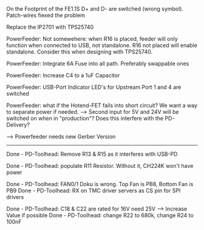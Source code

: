 On the Footprint of the FE1.1S D+ and D- are switched (wrong symbol). Patch-wires fiexed the problem

Replace the IP2701 with TPS25740

PowerFeeder: Not somewehere: when R16 is placed, feeder will only function when connected to USB, not standalone. R16 not placed will enable standalone. Consider this when designing with TPS25740.

PowerFeeder: Integrate 6A Fuse into all path. Preferably swappable ones

PowerFeeder: Increase C4 to a 1uF Capacitor

PowerFeeder: USB-Port Indicator LED's for Upstream Port 1 and 4 are switched

PowerFeeder: what if the Hotend-FET fails into short circuit? We want a way to separate power if needed.
--> Second input for 5V and 24V will be switched on when in "production"? Does this interfere with the PD-Delivery?

--> Powerfeeder needs new Gerber Version

___


Done - PD-Toolhead: Remove R13 & R15 as it interferes with USB-PD

Done - PD-Toolhead: populate R11 Resistor. Without it, CH224K won't have power

Done - PD-Toolhead: FAN0/1 Doku is wrong. Top Fan is PB8, Bottom Fan is PB9
Done - PD-Toolhead: RX on TMC driver servers as CS pin for SPI drivers

Done - PD-Toolhead: C18 & C22 are rated for 16V need 25V --> Increase Value if possible
Done - PD-Toolhead: change R22 to 680k, change R24 to 100nF
